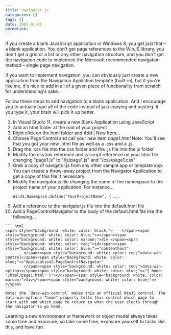 ```yaml
---
title: navigator.js
categories: []
tags: []
date: 2001-01-01
permalink: 
---
```


If you create a blank JavaScript application in Windows 8, you get just that &ndash; a blank application. You don't get page references to the WinJS library, you don't get a grid or a list or any other navigation structure, and you don't get the navigation code to implement the Microsoft recommended navigation method &ndash; single page navigation.
<!-- xmore -->

If you want to implement navigation, you can obviously just create a new application from the Navigation Appliction template (built-in), but if you're like me, it's nice to add in all of a given piece of functionality from scratch for understanding's sake.

Follow these steps to add navigation to a blank application. And I encourage you to actually type all of the code instead of just copying and pasting. If you type it, your brain will pick it up better.

1.  In Visual Studio 11, create a new Blank Application using JavaScript
2.  Add an html folder at the root of your project
3.  Right click on the html folder and Add | New Item...
4.  Choose Page Control and call your new item _page1.html_
	Note: You'll see that you got your new .html file as well as a .css and a .js
5.  Drag the .css file into the css folder and the .js file into the js folder
6.  Modify the css link reference and js script reference on your html file changing "page1.js" to "/js/page1.js" and "/css/page1.css"
7.  Grab a copy of navigator.js from any other sample app or template app. You can create a throw-away project from the Navigator Application to get a copy of this file if necessary.
8.  Modify the navigator.js file changing the name of the namespace to the project name of your application. For instance...
	```
	WinJS.Namespace.define("YourProjectName", { ...
	```
9.  Add a reference to the navigator.js file into the default.html file
10.  Add a PageControlNavigator to the body of the default.html file like the following...

	``` html
	<span style="background: white; color: black;">    </span><span style="background: white; color: blue;"><</span><span style="background: white; color: maroon;">div </span><span style="background: white; color: red;">id</span><span style="background: white; color: blue;">="contenthost"
			</span><span style="background: white; color: red;">data-win-control</span><span style="background: white; color: blue;">="Application2.PageControlNavigator"
			</span><span style="background: white; color: red;">data-win-options</span><span style="background: white; color: blue;">="{ home: '/html/page1.html' }"></</span><span style="background: white; color: maroon;">div</span><span style="background: white; color: blue;">></span>
	```
	Note: the `data-win-control` makes this an official WinJS control. The data-win-options "home" property tells this control which page to start with and which page to return to when the user elects through the navigator to go home.

Learning a new environment or framework or object model always takes some time and exposure, so take some time, exposure yourself to tasks like this, and have fun.